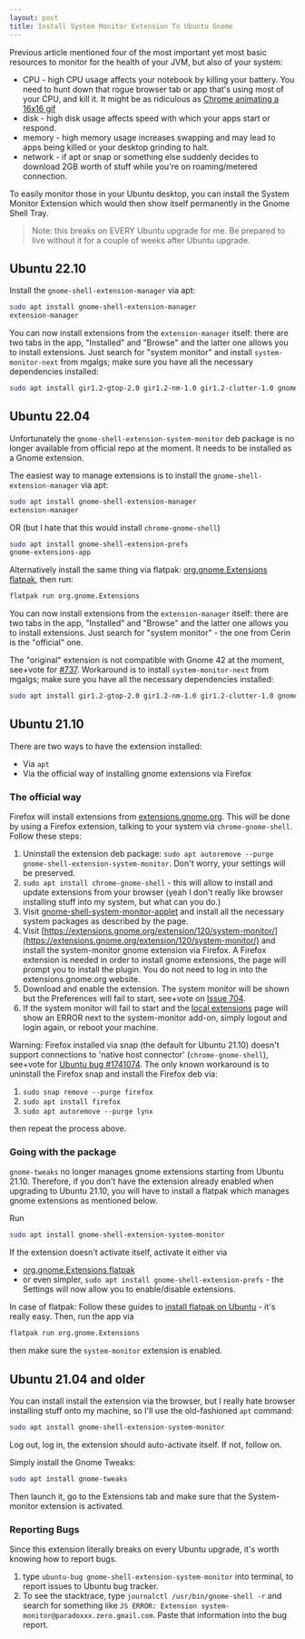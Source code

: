 ```yaml
---
layout: post
title: Install System Monitor Extension To Ubuntu Gnome
---
```


Previous article mentioned four of the most important yet most basic resources to monitor for the health of your JVM, but also
of your system:

* CPU - high CPU usage affects your notebook by killing your battery. You need to hunt down that rogue browser tab or app that's using most of your CPU, and kill it.
  It might be as ridiculous as [Chrome animating a 16x16 gif](https://bugs.chromium.org/p/chromium/issues/detail?id=165750)
* disk - high disk usage affects speed with which your apps start or respond.
* memory - high memory usage increases swapping and may lead to apps being killed or your desktop grinding to halt.
* network - if apt or snap or something else suddenly decides to download 2GB worth of stuff while you're on roaming/metered connection.

To easily monitor those in your Ubuntu desktop, you can install the System Monitor Extension which would then show itself permanently in the Gnome Shell Tray.

> Note: this breaks on EVERY Ubuntu upgrade for me. Be prepared to live without it
> for a couple of weeks after Ubuntu upgrade.

## Ubuntu 22.10

Install the `gnome-shell-extension-manager` via apt:

```bash
sudo apt install gnome-shell-extension-manager
extension-manager
```

You can now install extensions from the `extension-manager` itself: there are two tabs in the app,
"Installed" and "Browse" and the latter one allows you to install extensions.
Just search for "system monitor" and install `system-monitor-next` from mgalgs; make sure you have
all the necessary dependencies installed:

```bash
sudo apt install gir1.2-gtop-2.0 gir1.2-nm-1.0 gir1.2-clutter-1.0 gnome-system-monitor
```

## Ubuntu 22.04

Unfortunately the `gnome-shell-extension-system-monitor` deb package is no longer available from
official repo at the moment. It needs to be installed as a Gnome extension.

The easiest way to manage extensions is to install the `gnome-shell-extension-manager` via apt:

```bash
sudo apt install gnome-shell-extension-manager
extension-manager
```

OR (but I hate that this would install `chrome-gnome-shell`)

```bash
sudo apt install gnome-shell-extension-prefs
gnome-extensions-app
```

Alternatively install the same thing via flatpak: [org.gnome.Extensions flatpak](https://flathub.org/apps/details/org.gnome.Extensions),
then run:

```bash
flatpak run org.gnome.Extensions
```

You can now install extensions from the `extension-manager` itself: there are two tabs in the app,
"Installed" and "Browse" and the latter one allows you to install extensions.
Just search for "system monitor" - the one from Cerin is the "official" one.

The "original" extension is not compatible with Gnome 42 at the moment, see+vote
for [#737](https://github.com/paradoxxxzero/gnome-shell-system-monitor-applet/issues/737).
Workaround is to install `system-monitor-next` from mgalgs; make sure you have
all the necessary dependencies installed:

```bash
sudo apt install gir1.2-gtop-2.0 gir1.2-nm-1.0 gir1.2-clutter-1.0 gnome-system-monitor
```

## Ubuntu 21.10

There are two ways to have the extension installed:

* Via `apt`
* Via the official way of installing gnome extensions via Firefox

### The official way

Firefox will install extensions from [extensions.gnome.org](https://extensions.gnome.org).
This will be done by using a Firefox extension, talking to your system via `chrome-gnome-shell`.
Follow these steps:

1. Uninstall the extension deb package: `sudo apt autoremove --purge gnome-shell-extension-system-monitor`.
   Don't worry, your settings will be preserved.
2. `sudo apt install chrome-gnome-shell` - this will allow to install and update extensions
   from your browser (yeah I don't really like browser installing stuff into my system, but what can you do.)
3. Visit [gnome-shell-system-monitor-applet](https://github.com/paradoxxxzero/gnome-shell-system-monitor-applet) and install
   all the necessary system packages as described by the page.
4. Visit [https://extensions.gnome.org/extension/120/system-monitor/](https://extensions.gnome.org/extension/120/system-monitor/)
   and install the system-monitor gnome extension via Firefox.
   A Firefox extension is needed in order to install gnome extensions, the page will prompt you to install the plugin. You do
   not need to log in into the extensions.gnome.org website.
5. Download and enable the extension. The system monitor will be shown but the Preferences
   will fail to start, see+vote on [Issue 704](https://github.com/paradoxxxzero/gnome-shell-system-monitor-applet/issues/704).
6. If the system monitor will fail to start and the [local extensions](https://extensions.gnome.org/local) page
   will show an ERROR next to the system-monitor add-on, simply logout and login again,
   or reboot your machine.

Warning: Firefox installed via snap (the default for Ubuntu 21.10) doesn't support
connections to 'native host connector' (`chrome-gnome-shell`), see+vote for
[Ubuntu bug #1741074](https://bugs.launchpad.net/ubuntu/+source/chromium-browser/+bug/1741074).
The only known workaround is to uninstall the
Firefox snap and install the Firefox deb via:

1. `sudo snap remove --purge firefox`
2. `sudo apt install firefox`
3. `sudo apt autoremove --purge lynx`

then repeat the process above.

### Going with the package

`gnome-tweaks` no longer manages gnome extensions starting from Ubuntu 21.10. Therefore,
if you don't have the extension already enabled when upgrading to Ubuntu 21.10,
you will have to install a flatpak which manages gnome extensions as mentioned below.

Run

```bash
sudo apt install gnome-shell-extension-system-monitor
```

If the extension doesn't activate itself, activate it either via

* [org.gnome.Extensions flatpak](https://flathub.org/apps/details/org.gnome.Extensions)
* or even simpler, `sudo apt install gnome-shell-extension-prefs` - the Settings will now allow you to enable/disable extensions.

In case of flatpak: Follow these guides to [install flatpak on Ubuntu](https://flatpak.org/setup/Ubuntu/) - it's really easy. Then, run the app via

```bash
flatpak run org.gnome.Extensions
```
then make sure the `system-monitor` extension is enabled.

## Ubuntu 21.04 and older

You can install install the extension via the browser, but I really hate browser installing stuff onto my machine,
so I'll use the old-fashioned `apt` command:

```bash
sudo apt install gnome-shell-extension-system-monitor
```

Log out, log in, the extension should auto-activate itself. If not, follow on.

Simply install the Gnome Tweaks:

```bash
sudo apt install gnome-tweaks
```

Then launch it, go to the Extensions tab and make sure that the System-monitor extension is activated.

### Reporting Bugs

Since this extension literally breaks on every Ubuntu upgrade, it's worth knowing how to report bugs.

1. type `ubuntu-bug gnome-shell-extension-system-monitor` into terminal, to report issues to Ubuntu bug tracker.
2. To see the stacktrace, type `journalctl /usr/bin/gnome-shell -r` and search for something like `JS ERROR: Extension system-monitor@paradoxxx.zero.gmail.com`.
  Paste that information into the bug report.

